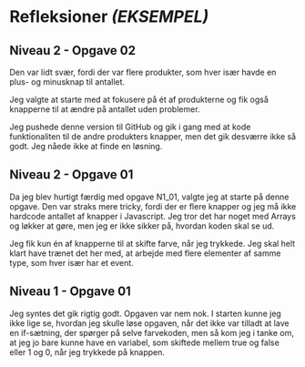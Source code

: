 # Refleksioner  *(EKSEMPEL)*

## Niveau 2 - Opgave 02

Den var lidt svær, fordi der var flere produkter, som hver især havde en plus- og minusknap til antallet.

Jeg valgte at starte med at fokusere på ét af produkterne og fik også knapperne til at ændre på antallet uden problemer.

Jeg pushede denne version til GitHub og gik i gang med at kode funktionaliten til de andre produkters knapper, men det gik desværre ikke så godt. Jeg nåede ikke at finde en løsning.

## Niveau 2 - Opgave 01

Da jeg blev hurtigt færdig med opgave N1_01, valgte jeg at starte på denne opgave. Den var straks mere tricky, fordi der er flere knapper og jeg må ikke hardcode antallet af knapper i Javascript. Jeg tror det har noget med Arrays og løkker at gøre, men jeg er ikke sikker på, hvordan koden skal se ud.

Jeg fik kun én af knapperne til at skifte farve, når jeg trykkede. Jeg skal helt klart have trænet det her med, at arbejde med flere elementer af samme type, som hver især har et event.

## Niveau 1 - Opgave 01

Jeg syntes det gik rigtig godt. Opgaven var nem nok. I starten kunne jeg ikke lige se, hvordan jeg skulle løse opgaven, når det ikke var tilladt at lave en if-sætning, der spørger på selve farvekoden, men så kom jeg i tanke om, at jeg jo bare kunne have en variabel, som skiftede mellem true og false eller 1 og 0, når jeg trykkede på knappen.
